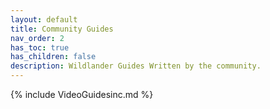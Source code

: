 ```yaml
---
layout: default
title: Community Guides
nav_order: 2
has_toc: true
has_children: false
description: Wildlander Guides Written by the community.
---
```



{% include VideoGuidesinc.md %}



